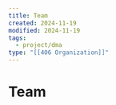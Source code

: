 ```yaml
---
title: Team
created: 2024-11-19
modified: 2024-11-19
tags:
  - project/dma
type: "[[406 Organization]]"
---
```

# Team
